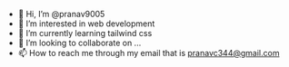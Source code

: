 - 👋 Hi, I’m @pranav9005
- 👀 I’m interested in web development
- 🌱 I’m currently learning tailwind css
- 💞️ I’m looking to collaborate on ...
- 📫 How to reach me through my email that is pranavc344@gmail.com

<!---
pranav9005/pranav9005 is a ✨ special ✨ repository because its `README.md` (this file) appears on your GitHub profile.
You can click the Preview link to take a look at your changes.
--->
